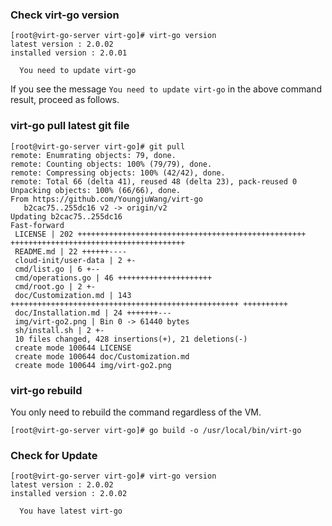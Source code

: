### Check virt-go version

```
[root@virt-go-server virt-go]# virt-go version
latest version : 2.0.02
installed version : 2.0.01

  You need to update virt-go
  ```

  If you see the message `You need to update virt-go` in the above command result, proceed as follows.


### virt-go pull latest git file

```
[root@virt-go-server virt-go]# git pull
remote: Enumrating objects: 79, done.
remote: Counting objects: 100% (79/79), done.
remote: Compressing objects: 100% (42/42), done.
remote: Total 66 (delta 41), reused 48 (delta 23), pack-reused 0
Unpacking objects: 100% (66/66), done.
From https://github.com/YoungjuWang/virt-go
   b2cac75..255dc16 v2 -> origin/v2
Updating b2cac75..255dc16
Fast-forward
 LICENSE | 202 +++++++++++++++++++++++++++++++++++++++++++++++++++ +++++++++++++++++++++++++++++++++++++++
 README.md | 22 ++++++----
 cloud-init/user-data | 2 +-
 cmd/list.go | 6 +--
 cmd/operations.go | 46 +++++++++++++++++++++
 cmd/root.go | 2 +-
 doc/Customization.md | 143 +++++++++++++++++++++++++++++++++++++++++++++++++++ ++++++++++
 doc/Installation.md | 24 +++++++---
 img/virt-go2.png | Bin 0 -> 61440 bytes
 sh/install.sh | 2 +-
 10 files changed, 428 insertions(+), 21 deletions(-)
 create mode 100644 LICENSE
 create mode 100644 doc/Customization.md
 create mode 100644 img/virt-go2.png
```

### virt-go rebuild

You only need to rebuild the command regardless of the VM.

```
[root@virt-go-server virt-go]# go build -o /usr/local/bin/virt-go
```

### Check for Update

```
[root@virt-go-server virt-go]# virt-go version
latest version : 2.0.02
installed version : 2.0.02

  You have latest virt-go
```